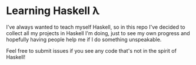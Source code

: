 # Learning Haskell λ

I've always wanted to teach myself Haskell, so in this repo I've decided to collect all my
projects in Haskell I'm doing, just to see my own progress and hopefully having people
help me if I do something unspeakable.

Feel free to submit issues if you see any code that's not in the spirit of Haskell!
